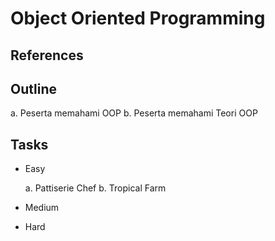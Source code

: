 # Object Oriented Programming

## References

## Outline

a. Peserta memahami OOP
b. Peserta memahami Teori OOP

## Tasks

- Easy

    a. Pattiserie Chef
    b. Tropical Farm

- Medium
 
- Hard